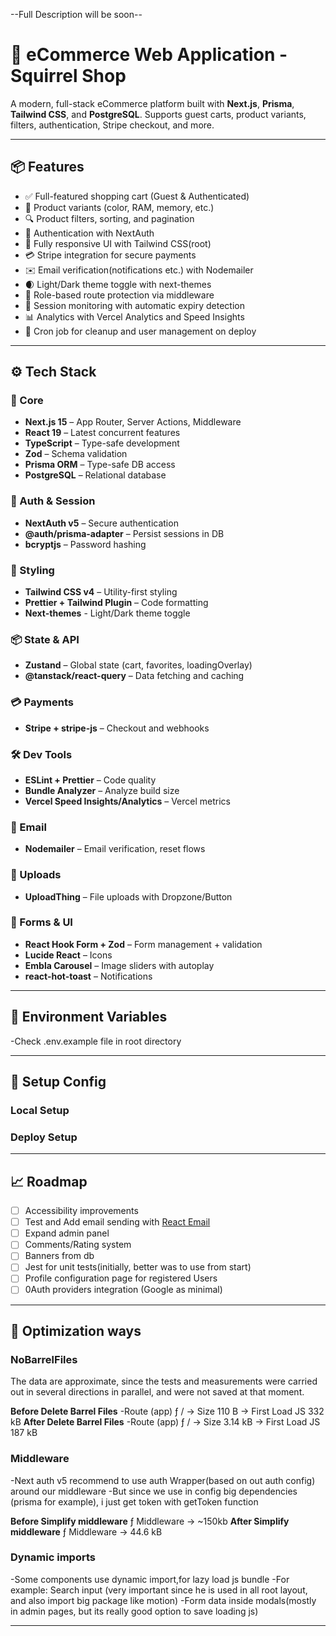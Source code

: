 --Full Description will be soon--

# 🛒 eCommerce Web Application - Squirrel Shop

A modern, full-stack eCommerce platform built with **Next.js**, **Prisma**, **Tailwind CSS**, and **PostgreSQL**. Supports guest carts, product variants, filters, authentication, Stripe checkout, and more.

---

## 📦 Features

- ✅ Full-featured shopping cart (Guest & Authenticated)
- 🧾 Product variants (color, RAM, memory, etc.)
- 🔍 Product filters, sorting, and pagination
- 👤 Authentication with NextAuth
- 🎨 Fully responsive UI with Tailwind CSS(root)
- 💳 Stripe integration for secure payments
- ✉️ Email verification(notifications etc.) with Nodemailer
- 🌒 Light/Dark theme toggle with next-themes
- 🔐 Role-based route protection via middleware
- 🔁 Session monitoring with automatic expiry detection
- 📊 Analytics with Vercel Analytics and Speed Insights
- 🧹 Cron job for cleanup and user management on deploy

---

## ⚙️ Tech Stack

### 🧠 Core

- **Next.js 15** – App Router, Server Actions, Middleware
- **React 19** – Latest concurrent features
- **TypeScript** – Type-safe development
- **Zod** – Schema validation
- **Prisma ORM** – Type-safe DB access
- **PostgreSQL** – Relational database

### 🔐 Auth & Session

- **NextAuth v5** – Secure authentication
- **@auth/prisma-adapter** – Persist sessions in DB
- **bcryptjs** – Password hashing

### 🎨 Styling

- **Tailwind CSS v4** – Utility-first styling
- **Prettier + Tailwind Plugin** – Code formatting
- **Next-themes** - Light/Dark theme toggle

### 📦 State & API

- **Zustand** – Global state (cart, favorites, loadingOverlay)
- **@tanstack/react-query** – Data fetching and caching

### 💳 Payments

- **Stripe + stripe-js** – Checkout and webhooks

### 🛠 Dev Tools

- **ESLint + Prettier** – Code quality
- **Bundle Analyzer** – Analyze build size
- **Vercel Speed Insights/Analytics** – Vercel metrics

### 📧 Email

- **Nodemailer** – Email verification, reset flows

### 📁 Uploads

- **UploadThing** – File uploads with Dropzone/Button

### 📐 Forms & UI

- **React Hook Form + Zod** – Form management + validation
- **Lucide React** – Icons
- **Embla Carousel** – Image sliders with autoplay
- **react-hot-toast** – Notifications

---

## 🧰 Environment Variables

-Check .env.example file in root directory

---

## 🧪 Setup Config

### Local Setup

### Deploy Setup

---

## 📈 Roadmap

- [ ] Accessibility improvements
- [ ] Test and Add email sending with [React Email](https://react.email/)
- [ ] Expand admin panel
- [ ] Comments/Rating system
- [ ] Banners from db
- [ ] Jest for unit tests(initially, better was to use from start)
- [ ] Profile configuration page for registered Users
- [ ] 0Auth providers integration (Google as minimal)

---

## 🚀 Optimization ways

### NoBarrelFiles

The data are approximate, since the tests and measurements were carried out in several directions in parallel, and were not saved at that moment.

**Before Delete Barrel Files**
-Route (app) ƒ / -> Size 110 B -> First Load JS 332 kB
**After Delete Barrel Files**
-Route (app) ƒ / -> Size 3.14 kB -> First Load JS 187 kB

### Middleware

-Next auth v5 recommend to use auth Wrapper(based on out auth config) around our middleware
-But since we use in config big dependencies (prisma for example), i just get token with getToken function

**Before Simplify middleware**
ƒ Middleware -> ~150kb
**After Simplify middleware**
ƒ Middleware -> 44.6 kB

### Dynamic imports

-Some components use dynamic import,for lazy load js bundle
-For example: Search input (very important since he is used in all root layout, and also import big package like motion)
-Form data inside modals(mostly in admin pages, but its really good option to save loading js)

---

